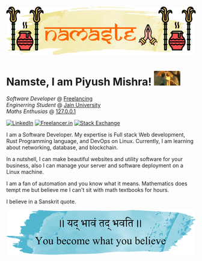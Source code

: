 
<p align="center">
    <img alt="" src="./assets/hello.png" width="718">
</p>

<h1> Namste, I am Piyush Mishra! <img alt="" src="./assets/dont-matter-dont-care.gif" width="70"></h1>

<i>Software Developer</i> @ <a href="https://www.freelancer.in/u/PiyushTheRipper">Freelancing</a><br>
<i>Enginerring Student</i> @ <a href="https://en.wikipedia.org/wiki/Jain_University">Jain University</a><br>
<i>Maths Enthusias</i> @ <a href="https://en.wikipedia.org/wiki/Localhost">127.0.0.1</a><br>

[![LinkedIn](https://img.shields.io/badge/LinkedIn-0A66C2.svg?style=for-the-badge&logo=LinkedIn&logoColor=white)](https://www.linkedin.com/in/piyushxcoder/)
[![Freelancer.in](https://img.shields.io/badge/Freelancer-29B2FE.svg?style=for-the-badge&logo=Freelancer&logoColor=white)](https://www.freelancer.in/u/PiyushTheRipper/)
[![Stack Exchange](https://img.shields.io/badge/Stack%20Exchange-1E5397.svg?style=for-the-badge&logo=Stack-Exchange&logoColor=white)](https://stackoverflow.com/users/8168042/piyush-mishra?tab=profile)


I am a Software Developer. My expertise is Full stack Web development,  Rust Programming language, and DevOps on Linux. Currently, I am learning about networking, database, and blockchain.

In a nutshell, I can make beautiful websites and utility software for your business, also I can manage your server and software deployment on a Linux machine.

I am a fan of automation and you know what it means. Mathematics does tempt me but believe me I can't sit with math textbooks for hours.

I believe in a Sanskrit quote.

<p align="center">
    <img alt="" src="./assets/quote.png" width="512">
</p>


